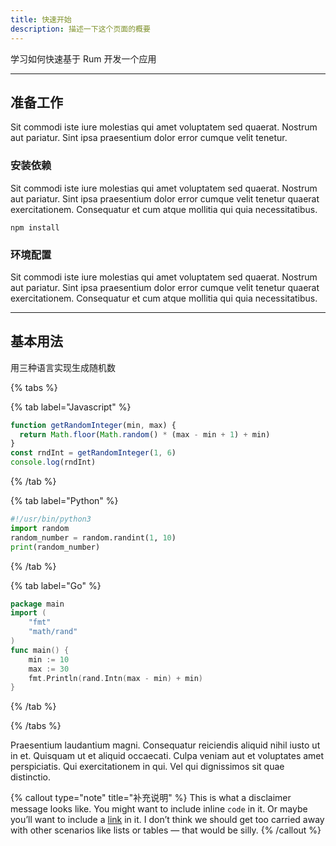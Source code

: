 ```yaml
---
title: 快速开始
description: 描述一下这个页面的概要
---
```


学习如何快速基于 Rum 开发一个应用

---

## 准备工作

Sit commodi iste iure molestias qui amet voluptatem sed quaerat. Nostrum aut pariatur. Sint ipsa praesentium dolor error cumque velit tenetur.

### 安装依赖

Sit commodi iste iure molestias qui amet voluptatem sed quaerat. Nostrum aut pariatur. Sint ipsa praesentium dolor error cumque velit tenetur quaerat exercitationem. Consequatur et cum atque mollitia qui quia necessitatibus.

```shell
npm install
```

### 环境配置

Sit commodi iste iure molestias qui amet voluptatem sed quaerat. Nostrum aut pariatur. Sint ipsa praesentium dolor error cumque velit tenetur quaerat exercitationem. Consequatur et cum atque mollitia qui quia necessitatibus.

---

## 基本用法

用三种语言实现生成随机数

{% tabs %}

{% tab label="Javascript" %}
```javascript
function getRandomInteger(min, max) {
  return Math.floor(Math.random() * (max - min + 1) + min)
}
const rndInt = getRandomInteger(1, 6)
console.log(rndInt)
```
{% /tab %}

{% tab label="Python" %}
```python
#!/usr/bin/python3
import random
random_number = random.randint(1, 10)
print(random_number)
```
{% /tab %}

{% tab label="Go" %}
```go
package main
import (
    "fmt"
    "math/rand"
)
func main() {
    min := 10
    max := 30
    fmt.Println(rand.Intn(max - min) + min)
} 
```
{% /tab %}

{% /tabs %}

Praesentium laudantium magni. Consequatur reiciendis aliquid nihil iusto ut in et. Quisquam ut et aliquid occaecati. Culpa veniam aut et voluptates amet perspiciatis. Qui exercitationem in qui. Vel qui dignissimos sit quae distinctio.

{% callout type="note" title="补充说明" %}
This is what a disclaimer message looks like. You might want to include inline `code` in it. Or maybe you’ll want to include a [link](/) in it. I don’t think we should get too carried away with other scenarios like lists or tables — that would be silly.
{% /callout %}
